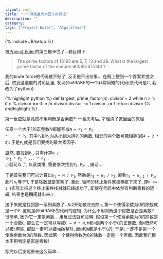 ```yaml
---
layout: post
title: "一个寻找最大素因子的算法"
description: ""
category: 
tags: ["Project Euler", "Algorithms"]
---
```

{% include JB/setup %}

被[Project Euler](http://projecteuler.net/problems)的第三题卡住了...题目如下:

>The prime factors of 13195 are 5, 7, 13 and 29.
>What is the largest prime factor of the number 600851475143 ?

我的brute force的代码就不贴了, 反正跑不出结果... 在网上搜到一个答案并提交后, 进到这道题的讨论区里, 发现@bitRAKE的一个非常简短的代码(原代码是C, 我改为了python):

<!--more-->
{% highlight python %}
def largest_prime_factor(n):
    divisor = 2
    while n > 1:
        if n % divisor == 0:
            n /= divisor
            divisor -= 1
        divisor += 1
    return divisor
{% endhighlight %}

第一反应就是竟然不用判断是否素数?! 一番思考后, 才理清了这里面的原理.

任意一个大于1的正整数N都能写成<code>N = P<sub>1</sub> * P<sub>2</sub> * ... * P<sub>i</sub></code>. 其中<code>P<sub>1</sub></code>到<code>P<sub>i</sub></code>为从小到大排列的素数, 相邻的两个数可能相等(如`4 = 2 * 2`). 于是<code>P<sub>i</sub></code>就是我们要找的最大素因子.

显然, 要找到<code>P<sub>i</sub></code>, 只需计算<code>N / (P<sub>1</sub> * P<sub>2</sub> * ... * P<sub>i - 1</sub>)</code>就可以了, 以此类推, 需要依次找到<code>P<sub>1</sub></code>, <code>P<sub>2</sub></code>..., 废话...

于是首先我们可以计算出<code>n<sub>1</sub> = N / P<sub>1</sub></code>, 然后是<code>n<sub>2</sub> = n<sub>1</sub> / P<sub>2</sub></code>, 直到<code>n<sub>i</sub> = n<sub>i-1</sub> / P<sub>i</sub></code>, 此时<code>n<sub>i</sub></code>等于1, 于是除数就是答案了. 至此, 循环的终止条件就被确定下来了, 即<code>n <= 1</code>. (实际上把这个终止条件找对就已经成功了, 即使在代码中依然有判断素数的逻辑, 结果也是瞬间就出来.)

接下来就是找到那一系列素数了. 从2开始依次去除`n`, 第一个使得余数为0的除数就是一个`P`. 这就是@bitRAKE的代码的逻辑. 为什么不用判断这个除数是否是素数? 很简单, 因为它一定是素数... 用反证法就可证明. 假设第一个使得余数为0的除数是一个合数`C`, 那么它一定可以写成`C = M * N`, `M`和`N`是两个小于`C`的正整数, 而`n`既然可以被`C`整除, 那就一定可以被`M`或`N`整除, 而`M`和`N`都是小于`C`的, 于是`C`一定不是第一个使得余数为0的除数. 因此第一个使得余数为0的除数一定是一个素数. 因此我们根本不用判定是否是素数!

写完以后发现原来这么简单...